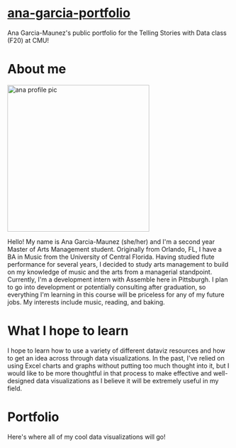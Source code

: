 # [ana-garcia-portfolio](https://anagm17.github.io/ana-garcia-portfolio/)
Ana Garcia-Maunez's public portfolio for the Telling Stories with Data class (F20) at CMU!

# About me

<p>
<img src="https://i.imgur.com/cNyK1Fp.jpg?1" alt="ana profile pic" style="width:320px;height:330px;">

Hello! My name is Ana Garcia-Maunez (she/her) and I'm a second year Master of Arts Management student. Originally from Orlando, FL, I have a BA in Music from the University of Central Florida. Having studied flute performance for several years, I decided to study arts management to build on my knowledge of music and the arts from a managerial standpoint. Currently, I'm a development intern with Assemble here in Pittsburgh. I plan to go into development or potentially consulting after graduation, so everything I'm learning in this course will be priceless for any of my future jobs. My interests include music, reading, and baking.

</p>

# What I hope to learn 
I hope to learn how to use a variety of different dataviz resources and how to get an idea across through data visualizations. In the past, I've relied on using Excel charts and graphs without putting too much thought into it, but I would like to be more thoughtful in that process to make effective and well-designed data visualizations as I believe it will be extremely useful in my field. 

# Portfolio 
Here's where all of my cool data visualizations will go! 
